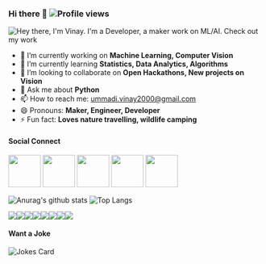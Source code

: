 ### Hi there 👋       ![Profile views](https://gpvc.arturio.dev/ummadiviany)
![Hey there, I'm Vinay. I'm a Developer, a maker work on ML/AI. Check out my work](https://github.com/ummadiviany/ummadiviany/blob/master/bio1.gif)

- 🔭 I’m currently working on **Machine Learning, Computer Vision** 
- 🌱 I’m currently learning **Statistics, Data Analytics, Algorithms**
- 👯 I’m looking to collaborate on **Open Hackathons, New projects on Vision**
- 💬 Ask me about **Python**
- 📫 How to reach me: ummadi.vinay2000@gmail.com
- 😄 Pronouns: **Maker, Engineer, Developer**
- ⚡ Fun fact: **Loves nature travelling, wildlife camping**


#### Social Connect
<p align="left">
<a href= "https://www.linkedin.com/in/ummadivinay/"><img height="64" width="64" src="https://simpleicons.org/icons/linkedin.svg" /></a>
<a href= "https://twitter.com/ummadi_vinay"><img height="64" width="64" src="https://simpleicons.org/icons/twitter.svg" /></a>
<a href ="https://github.com/ummadiviany"><img height="64" width="64" src="https://simpleicons.org/icons/github.svg" /></a>
<a href ="ummadi.vinay2000@gmail.com"><img height="64" width="64" src="https://simpleicons.org/icons/gmail.svg" /></a>
<a href ="https://facebook.com/ummadivinay2000"><img height="64" width="64" src="https://simpleicons.org/icons/facebook.svg" /></a>
</p>

<!--- 
[Visitor Count](https : //profile-counter.glitch.me/ummadiviany/count.svg) %
<img src="https://github-readme-linkedin.vercel.app/[METHOD]?username=[ummadivinay]"/>
**ummadiviany/ummadiviany** is a ✨ _special_ ✨ repository because its `README.md` (this file) appears on your GitHub profile.
https://vb1z0.csb.app/
https://github.com/ummadiviany/ummadiviany/blob/master/intro.gif
https://vb1z0.csb.app/

--->

![Anurag's github stats](https://github-readme-stats.vercel.app/api?username=ummadiviany&show_icons=true&theme=dracula)
![Top Langs](https://github-readme-stats.vercel.app/api/top-langs/?username=ummadiviany)



<img src="https://img.shields.io/badge/markdown-%23000000.svg?&style=for-the-badge&logo=markdown&logoColor=white"/><img src="https://img.shields.io/badge/c%23%20-%23239120.svg?&style=for-the-badge&logo=c-sharp&logoColor=white"/><img src="https://img.shields.io/badge/python%20-%2314354C.svg?&style=for-the-badge&logo=python&logoColor=white"/><img src="https://img.shields.io/badge/css3%20-%231572B6.svg?&style=for-the-badge&logo=css3&logoColor=white"/><img src="https://img.shields.io/badge/html5%20-%23E34F26.svg?&style=for-the-badge&logo=html5&logoColor=white"/><img src="https://img.shields.io/badge/flask%20-%23000.svg?&style=for-the-badge&logo=flask&logoColor=white"/><img src="https://img.shields.io/badge/github%20-%23121011.svg?&style=for-the-badge&logo=github&logoColor=white"/><img src="https://img.shields.io/badge/mysql-%2300f.svg?&style=for-the-badge&logo=mysql&logoColor=white"/>

#### Want a Joke
<img src="https://readme-jokes.vercel.app/api" alt="Jokes Card" />
